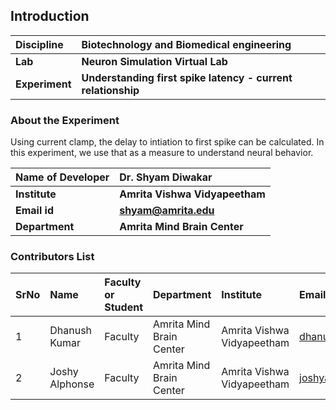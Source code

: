 ## Introduction


<b>Discipline | <b> Biotechnology and Biomedical engineering
:--|:--|
<b> Lab | <b> Neuron Simulation Virtual Lab 
<b> Experiment|     <b> Understanding first spike latency - current relationship

### About the Experiment 

Using current clamp, the delay to intiation to first spike can be calculated. In this experiment, we use that as a measure to understand neural behavior.

<b>Name of Developer | <b> Dr. Shyam Diwakar
:--|:--|
<b> Institute | <b> Amrita Vishwa Vidyapeetham  
<b> Email id|     <b> shyam@amrita.edu
<b> Department |  <b> Amrita Mind Brain Center

### Contributors List

SrNo | Name | Faculty or Student | Department| Institute | Email id
:--|:--|:--|:--|:--|:--|
1 | Dhanush Kumar | Faculty | Amrita Mind Brain Center | Amrita Vishwa Vidyapeetham | dhanushkumar@am.amrita.edu
2 | Joshy Alphonse | Faculty | Amrita Mind Brain Center | Amrita Vishwa Vidyapeetham | joshya@am.amrita.edu
